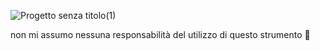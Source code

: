 




![Progetto senza titolo(1)](https://github.com/user-attachments/assets/2b33532b-a336-460b-a32f-51fc88b5fe78)




non mi assumo nessuna responsabilità del utilizzo di questo strumento 🚨



